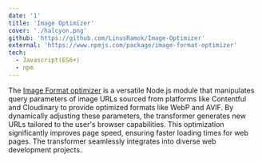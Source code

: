 ```yaml
---
date: '1'
title: 'Image Optimizer'
cover: './halcyon.png'
github: 'https://github.com/LinusRamok/Image-Optimizer'
external: 'https://www.npmjs.com/package/image-format-optimizer'
tech:
  - Javascript(ES6+)
  - npm
---
```


The [Image Format optimizer](https://www.npmjs.com/package/image-format-optimizer) is a versatile Node.js module that manipulates query parameters of image URLs sourced from platforms like Contentful and Cloudinary to provide optimized formats like WebP and AVIF. By dynamically adjusting these parameters, the transformer generates new URLs tailored to the user's browser capabilities. This optimization significantly improves page speed, ensuring faster loading times for web pages. The transformer seamlessly integrates into diverse web development projects.